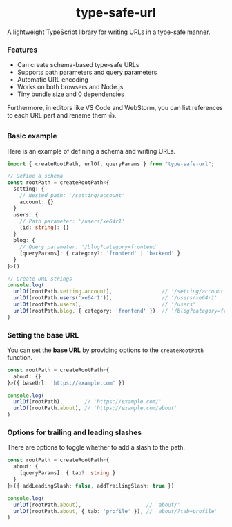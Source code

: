 <h1 align="center">type-safe-url</h1>

A lightweight TypeScript library for writing URLs in a type-safe manner.  

### Features
- Can create schema-based type-safe URLs
- Supports path parameters and query parameters
- Automatic URL encoding
- Works on both browsers and Node.js
- Tiny bundle size and 0 dependencies

Furthermore, in editors like VS Code and WebStorm, you can list references to each URL part and rename them 👍.  

### Basic example

Here is an example of defining a schema and writing URLs.  

```ts
import { createRootPath, urlOf, queryParams } from "type-safe-url";

// Define a schema
const rootPath = createRootPath<{
  setting: {
    // Nested path: '/setting/account'
    account: {}
  }
  users: {
    // Path parameter: '/users/xe64r1'
    [id: string]: {}
  }
  blog: {
    // Query parameter: '/blog?category=frontend'
    [queryParams]: { category?: 'frontend' | 'backend' }
  }
}>()

// Create URL strings
console.log(
  urlOf(rootPath.setting.account),                // '/setting/account'
  urlOf(rootPath.users('xe64r1')),                // '/users/xe64r1'
  urlOf(rootPath.users),                          // '/users'
  urlOf(rootPath.blog, { category: 'frontend' }), // '/blog?category=frontend'
)
```

### Setting the base URL

You can set the **base URL** by providing options to the `createRootPath` function.  

```ts
const rootPath = createRootPath<{
  about: {}
}>({ baseUrl: 'https://example.com' })

console.log(
  urlOf(rootPath),       // 'https://example.com/'
  urlOf(rootPath.about), // 'https://example.com/about'
)
```

### Options for trailing and leading slashes

There are options to toggle whether to add a slash to the path.  

```ts
const rootPath = createRootPath<{
  about: {
    [queryParams]: { tab?: string }
  }
}>({ addLeadingSlash: false, addTrailingSlash: true })

console.log(
  urlOf(rootPath.about),                     // 'about/'
  urlOf(rootPath.about, { tab: 'profile' }), // 'about/?tab=profile'
)
```
